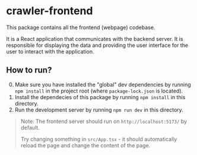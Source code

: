 # crawler-frontend

This package contains all the frontend (webpage) codebase. 

It is a React application that communicates with the backend server. It is responsible for displaying the data and providing the user interface for the user to interact with the application.

## How to run?

0. Make sure you have installed the "global" dev dependencies by running `npm install` in the project root (where `package-lock.json` is located).
1. Install the dependecies of this package by running `npm install` in this directory.
2. Run the development server by running `npm run dev` in this directory.

> Note: The frontend server should run on `http://localhost:5173/` by default. 
>
> Try changing something in `src/App.tsx` - it should automatically reload the page and change the content of the page.